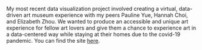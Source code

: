 My most recent data visualization project involved creating a virtual, data-driven art museum experience with my peers Pauline Yue, Hannah Choi, and Elizabeth Zhou. We wanted to produce an accessible and unique art experience for fellow art lovers and give them a chance to experience art in a data-centered way while staying at their homes due to the covid-19 pandemic. You can find the site [here](https://informartive-museum.github.io/project/about).
